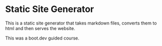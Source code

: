 # Static Site Generator

This is a static site generator that takes markdown files, converts them to html and then serves the website.

This was a boot.dev guided course.
